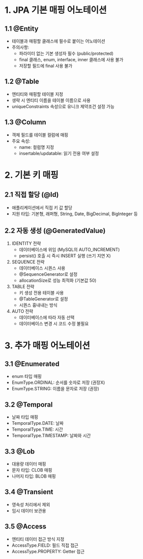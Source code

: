 # 1. JPA 기본 매핑 어노테이션

## 1.1 @Entity

- 테이블과 매핑할 클래스에 필수로 붙이는 어노테이션
- 주의사항:
    - 파라미터 없는 기본 생성자 필수 (public/protected)
    - final 클래스, enum, interface, inner 클래스에 사용 불가
    - 저장할 필드에 final 사용 불가

## 1.2 @Table

- 엔티티와 매핑할 테이블 지정
- 생략 시 엔티티 이름을 테이블 이름으로 사용
- uniqueConstraints 속성으로 유니크 제약조건 설정 가능

## 1.3 @Column

- 객체 필드를 테이블 컬럼에 매핑
- 주요 속성:
    - name: 컬럼명 지정
    - insertable/updatable: 읽기 전용 여부 설정

# 2. 기본 키 매핑

## 2.1 직접 할당 (@Id)

- 애플리케이션에서 직접 키 값 할당
- 지원 타입: 기본형, 래퍼형, String, Date, BigDecimal, BigInteger 등

## 2.2 자동 생성 (@GeneratedValue)

1. IDENTITY 전략
    - 데이터베이스에 위임 (MySQL의 AUTO_INCREMENT)
    - persist() 호출 시 즉시 INSERT 실행 (쓰기 지연 X)
2. SEQUENCE 전략
    - 데이터베이스 시퀀스 사용
    - @SequenceGenerator로 설정
    - allocationSize로 성능 최적화 (기본값 50)
3. TABLE 전략
    - 키 생성 전용 테이블 사용
    - @TableGenerator로 설정
    - 시퀀스 흉내내는 방식
4. AUTO 전략
    - 데이터베이스에 따라 자동 선택
    - 데이터베이스 변경 시 코드 수정 불필요

# 3. 추가 매핑 어노테이션

## 3.1 @Enumerated

- enum 타입 매핑
- EnumType.ORDINAL: 순서를 숫자로 저장 (권장X)
- EnumType.STRING: 이름을 문자로 저장 (권장)

## 3.2 @Temporal

- 날짜 타입 매핑
- TemporalType.DATE: 날짜
- TemporalType.TIME: 시간
- TemporalType.TIMESTAMP: 날짜와 시간

## 3.3 @Lob

- 대용량 데이터 매핑
- 문자 타입: CLOB 매핑
- 나머지 타입: BLOB 매핑

## 3.4 @Transient

- 영속성 처리에서 제외
- 임시 데이터 보관용

## 3.5 @Access

- 엔티티 데이터 접근 방식 지정
- AccessType.FIELD: 필드 직접 접근
- AccessType.PROPERTY: Getter 접근